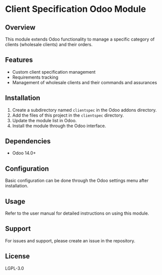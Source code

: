 # Client Specification Odoo Module

## Overview
This module extends Odoo functionality to manage a specific category of clients (wholesale clients) and their orders.

## Features
- Custom client specification management
- Requirements tracking
- Management of wholesale clients and their commands and assurances

## Installation
1. Create a subdirectory named `clientspec` in the Odoo addons directory.
2. Add the files of this project in the `clientspec` directory.
3. Update the module list in Odoo.
4. Install the module through the Odoo interface.

## Dependencies
- Odoo 14.0+

## Configuration
Basic configuration can be done through the Odoo settings menu after installation.

## Usage
Refer to the user manual for detailed instructions on using this module.

## Support
For issues and support, please create an issue in the repository.

## License
LGPL-3.0